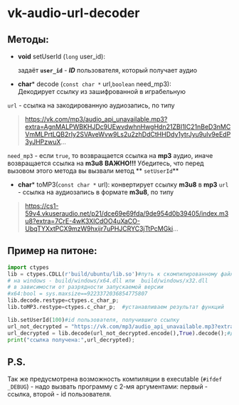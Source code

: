 # vk-audio-url-decoder

## Методы:
- **void** setUserId (`long` user_id):

	задаёт **`user_id`** - ***ID*** пользователя, который получает аудио
- **char*** decode (`const char *` url,`boolean` need_mp3):  
Декодирует ссылку из зашифрованной в играбельную

 `url` - ссылка на закодированную аудиозапись, по типу 
>  https://vk.com/mp3/audio_api_unavailable.mp3?extra=AgnMALPWBKHJDc9UEwvdwhnHwgHdn21ZBI1lC21nBeD3nMCVmMLPrtLQB2rIy2SVAveWvw9Ls2u2zhDdCtHHDdy1ytrJyu9ulv9eEdP3yJHPzwuX...

`need_mp3` - если `true`, то возвращается ссылка на **mp3** аудио, иначе возвращается ссылка на **m3u8**
	**ВАЖНО!!!**
	Убедитесь, что перед вызовом этого метода вы вызвали метод ** `setUserId`**
- **char*** toMP3(`const char *` url):
конвертирует ссылку **m3u8** в **mp3**
`url` - ссылка на аудиозапись в формате **m3u8**, по типу 
> https://cs1-59v4.vkuseraudio.net/p21/dce69e69fda/9de954d0b39405/index.m3u8?extra=7CrE-4wK3XICdOO4uXaCO-UbqTYXxtPCX9mzW9hxijr7uPHJCRYC3jTtPcMGki...

## Пример на питоне:

```python
import ctypes
lib = ctypes.CDLL(r'build/ubuntu/lib.so')#путь к скомпилированному файлу 
# на windows - build/windows/x64.dll или  build/windows/x32.dll 
# в зависимости от разрядности запускаемой версии 
#x64:bool = sys.maxsize==9223372036854775807
lib.decode.restype=ctypes.c_char_p;
lib.toMP3.restype=ctypes.c_char_p;  #устанавливаем результат функций

lib.setUserId(100)#id пользователя, получившиго ссылку
url_not_decrypted = "https://vk.com/mp3/audio_api_unavailable.mp3?extra=ewiowe..."#ссылка
url_decrypted = lib.decode(url_not_decrypted.encode(),True).decode();#декодируем
print("ссылка получена:",url_decrypted);
```
## P.S.
Так же предусмотрена возможность компиляции в executable (`#ifdef _DEBUG`) - надо вызвать программу с 2-мя аргументами: первый - ссылка, второй - id пользователя. 

